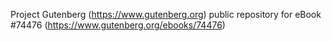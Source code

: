 Project Gutenberg (https://www.gutenberg.org) public repository for
eBook #74476 (https://www.gutenberg.org/ebooks/74476)
